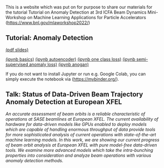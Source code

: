 This is a website which was put on for purpose to share our materials for the tutorial Tutorial on Anomaly Detection at 3rd ICFA Beam Dynamics Mini-Workshop on Machine Learning Applications for Particle Accelerators (https://www.bnl.gov/mlaworkshop2022/)

## Tutorial: Anomaly Detection
[(pdf slides)](https://github.com/sulcantonin/ICFA-Beam-2022/blob/main/Tutorial.pdf)

[(ipynb basics)](https://github.com/sulcantonin/ICFA-Beam-2022/blob/main/basics.ipynb) 
[(ipynb autoencoder)](https://github.com/sulcantonin/ICFA-Beam-2022/blob/main/autoencoder.ipynb) 
[(ipynb one class loss)](https://github.com/sulcantonin/ICFA-Beam-2022/blob/main/oneclass.ipynb) 
[(ipynb semi-supervised anomaly loss)](https://github.com/sulcantonin/ICFA-Beam-2022/blob/main/sal.ipynb) 
[(ipynb anogan)](https://github.com/sulcantonin/ICFA-Beam-2022/blob/main/gan.ipynb)

If you do not want to install Jupyter or run e.g. Google Colab, you can simply execute the notebook via (https://mybinder.org/).

## Talk: Status of Data-Driven Beam Trajectory Anomaly Detection at European XFEL

_An accurate assessment of beam orbits is a reliable characteristic of operations at SASE beamlines at European XFEL. The current availability of hardware for data-driven models like GPUs enabled to deploy models which are capable of handling enormous throughput of data provide tools for more sophisticated analysis of current operations with state-of-the-art machine learning models. In this work, we are showing our current progress of beam orbit analysis at European XFEL with pure model-free data-driven tools.
We examine more advanced models which take the intra-bunching properties into consideration and analyze beam operations with various anomaly detection methods._
